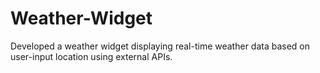 # Weather-Widget
Developed a weather widget displaying real-time weather data based on user-input location using external APIs.
